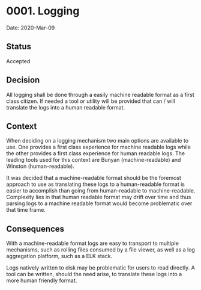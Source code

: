 # 0001. Logging

Date: 2020-Mar-09

## Status

Accepted

## Decision

All logging shall be done through a easily machine readable format as a first class citizen. If needed a tool or utility will be provided that can / will translate the logs into a human readable format.

## Context

When deciding on a logging mechanism two main options are available to use. One provides a first class experience for machine readable logs while the other provides a first class experience for human readable logs. The leading tools used for this context are Bunyan (machine-readable) and Winston (human-readable).

It was decided that a machine-readable format should be the foremost approach to use as translating these logs to a human-readable format is easier to accomplish than going from human-readable to machine-readable. Complexity lies in that human readable format may drift over time and thus parsing logs to a machine readable format would become problematic over that time frame.

## Consequences

With a machine-readable format logs are easy to transport to multiple mechanisms, such as rolling files consumed by a file viewer, as well as a log aggregation platform, such as a ELK stack.

Logs natively written to disk may be problematic for users to read directly. A tool can be written, should the need arise, to translate these logs into a more human friendly format.
